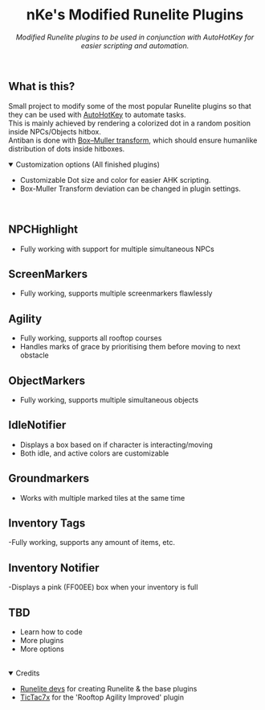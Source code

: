 <div align="center">
  <h1>nKe's Modified Runelite Plugins</h1>
  <p>
    <i>Modified Runelite plugins to be used in conjunction with AutoHotKey for easier scripting and automation.</i>
  </p>
</div>
</br>

<h2>What is this?</h2>
<p>
  Small project to modify some of the most popular Runelite plugins so that they can be used with <a target="_blank" href="https://www.autohotkey.com/">AutoHotKey</a> to automate tasks. </br>
  This is mainly achieved by rendering a colorized dot in a random position inside NPCs/Objects hitbox. </br>
  Antiban is done with <a target="_blank" href="https://en.wikipedia.org/wiki/Box%E2%80%93Muller_transform">Box–Muller transform</a>, which should ensure humanlike distribution of dots inside hitboxes.
</p>
<details open>
<summary>Customization options (All finished plugins)</summary>

- Customizable Dot size and color for easier AHK scripting.
- Box-Muller Transform deviation can be changed in plugin settings.
</details>
</br>

## NPCHighlight
- Fully working with support for multiple simultaneous NPCs

## ScreenMarkers
- Fully working, supports multiple screenmarkers flawlessly

## Agility
- Fully working, supports all rooftop courses
- Handles marks of grace by prioritising them before moving to next obstacle

## ObjectMarkers
- Fully working, supports multiple simultaneous objects

## IdleNotifier
- Displays a box based on if character is interacting/moving
- Both idle, and active colors are customizable

## Groundmarkers
- Works with multiple marked tiles at the same time

## Inventory Tags
-Fully working, supports any amount of items, etc.

## Inventory Notifier
-Displays a pink (FF00EE) box when your inventory is full

## TBD
- Learn how to code
- More plugins
- More options

</br>
<details open>
<summary>Credits</summary>

  - [Runelite devs](https://github.com/runelite/runelite) for creating Runelite & the base plugins
  - [TicTac7x](https://github.com/TicTac7x/runelite-plugins/tree/plugin-rooftops) for the 'Rooftop Agility Improved' plugin
</details>
